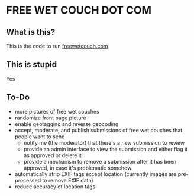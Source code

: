 # FREE WET COUCH DOT COM

## What is this?
This is the code to run [freewetcouch.com](https://freewetcouch.com)

## This is stupid
Yes

## To-Do
* more pictures of free wet couches
* randomize front page picture
* enable geotagging and reverse geocoding
* accept, moderate, and publish submissions of free wet couches that people want to send
  * notify me (the moderator) that there's a new submission to review
  * provide an admin interface to view the submission and either flag it as approved or delete it
  * provide a mechanism to remove a submission after it has been approved, in case it's problematic somehow
* automatically strip EXIF tags except location (currently images are pre-processed to remove EXIF data)
* reduce accuracy of location tags

